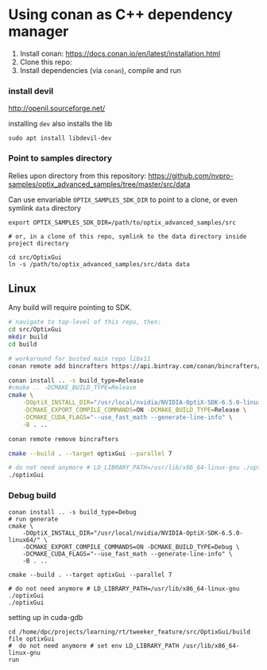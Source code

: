 Using conan as C++ dependency manager
=====================================

1.	Install conan: https://docs.conan.io/en/latest/installation.html
2.	Clone this repo:
3.	Install dependencies (via `conan`), compile and run

### install devil

http://openil.sourceforge.net/

installing `dev` also installs the lib

```
sudo apt install libdevil-dev
```

### Point to samples directory

Relies upon directory from this repository: https://github.com/nvpro-samples/optix_advanced_samples/tree/master/src/data

Can use envariable `OPTIX_SAMPLES_SDK_DIR` to point to a clone, or even symlink `data` directory

```
export OPTIX_SAMPLES_SDK_DIR=/path/to/optix_advanced_samples/src

# or, in a clone of this repo, symlink to the data directory inside project directory

cd src/OptixGui
ln -s /path/to/optix_advanced_samples/src/data data
```

Linux
-----

Any build will require pointing to SDK.

```bash
# navigate to top-level of this repo, then:
cd src/OptixGui
mkdir build
cd build

# workaround for busted main repo libx11
conan remote add bincrafters https://api.bintray.com/conan/bincrafters/public-conan | true

conan install .. -s build_type=Release
#cmake .. -DCMAKE_BUILD_TYPE=Release
cmake \
    -DOptiX_INSTALL_DIR="/usr/local/nvidia/NVIDIA-OptiX-SDK-6.5.0-linux64/" \
    -DCMAKE_EXPORT_COMPILE_COMMANDS=ON -DCMAKE_BUILD_TYPE=Release \
    -DCMAKE_CUDA_FLAGS="--use_fast_math --generate-line-info" \
    -B . ..

conan remote remove bincrafters

cmake --build . --target optixGui --parallel 7

# do not need anymore # LD_LIBRARY_PATH=/usr/lib/x86_64-linux-gnu ./optixGui
./optixGui

```

### Debug build

```
conan install .. -s build_type=Debug
# run generate
cmake \
    -DOptiX_INSTALL_DIR="/usr/local/nvidia/NVIDIA-OptiX-SDK-6.5.0-linux64/" \
    -DCMAKE_EXPORT_COMPILE_COMMANDS=ON -DCMAKE_BUILD_TYPE=Debug \
    -DCMAKE_CUDA_FLAGS="--use_fast_math --generate-line-info" \
    -B . ..

cmake --build . --target optixGui --parallel 7

# do not need anymore # LD_LIBRARY_PATH=/usr/lib/x86_64-linux-gnu ./optixGui
./optixGui

```

setting up in cuda-gdb

```shell
cd /home/dpc/projects/learning/rt/tweeker_feature/src/OptixGui/build
file optixGui
#  do not need anymore # set env LD_LIBRARY_PATH /usr/lib/x86_64-linux-gnu
run
```

